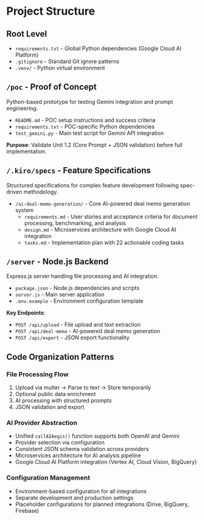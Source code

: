 # Project Structure

## Root Level
- `requirements.txt` - Global Python dependencies (Google Cloud AI Platform)
- `.gitignore` - Standard Git ignore patterns
- `.venv/` - Python virtual environment

## `/poc` - Proof of Concept
Python-based prototype for testing Gemini integration and prompt engineering.

- `README.md` - POC setup instructions and success criteria
- `requirements.txt` - POC-specific Python dependencies
- `test_gemini.py` - Main test script for Gemini API integration

**Purpose**: Validate Unit 1.2 (Core Prompt + JSON validation) before full implementation.

## `/.kiro/specs` - Feature Specifications
Structured specifications for complex feature development following spec-driven methodology.

- `/ai-deal-memo-generation/` - Core AI-powered deal memo generation system
  - `requirements.md` - User stories and acceptance criteria for document processing, benchmarking, and analysis
  - `design.md` - Microservices architecture with Google Cloud AI integration
  - `tasks.md` - Implementation plan with 22 actionable coding tasks

## `/server` - Node.js Backend
Express.js server handling file processing and AI integration.

- `package.json` - Node.js dependencies and scripts
- `server.js` - Main server application
- `.env.example` - Environment configuration template

**Key Endpoints**:
- `POST /api/upload` - File upload and text extraction
- `POST /api/deal-memo` - AI-powered deal memo generation
- `POST /api/export` - JSON export functionality

## Code Organization Patterns

### File Processing Flow
1. Upload via multer → Parse to text → Store temporarily
2. Optional public data enrichment
3. AI processing with structured prompts
4. JSON validation and export

### AI Provider Abstraction
- Unified `callAIAegis()` function supports both OpenAI and Gemini
- Provider selection via configuration
- Consistent JSON schema validation across providers
- Microservices architecture for AI analysis pipeline
- Google Cloud AI Platform integration (Vertex AI, Cloud Vision, BigQuery)

### Configuration Management
- Environment-based configuration for all integrations
- Separate development and production settings
- Placeholder configurations for planned integrations (Drive, BigQuery, Firebase)